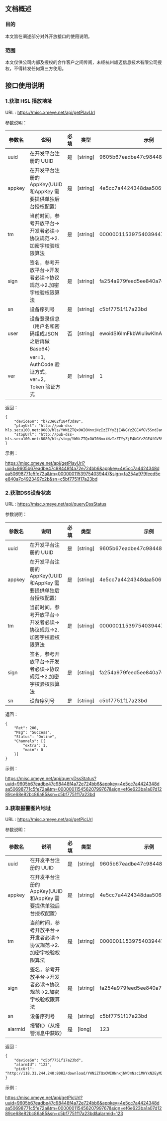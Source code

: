 ## 文档概述

### 目的

本文旨在阐述部分对外开放接口的使用说明。

### 范围

本文仅供公司内部及授权的合作客户之间传阅，未经杭州雄迈信息技术有限公司授权，不得转发任何第三方使用。

## 接口使用说明

### 1.获取 HSL 播放地址

URL : https://misc.xmeye.net/api/getPlayUrl

参数说明：

| 参数名 | 说明 | 必填 | 类型 | 示例 |
| ------ | ------ | ------ | ------ | ------ |
| uuid | 在开发平台注册的 UUID | 是 | [string] | 9605b67eadbe47c98448f4a72e724bb6 |
| appkey | 在开发平台注册的 AppKey(UUID和AppKey 需要提供单独后台授权配置） | 是 | [string] | 4e5cc7a4424348daa50698771c5fe72a |
| tm | 当前时间，参考开放平台->开发者必读->协议规范->2.加密字校验权限算法 | 是 | [string] | 00000011539754039447 |
| sign | 签名，参考开放平台->开发者必读->协议规范->2.加密字校验权限算法 | 是 | [string] | fa254a979feed5ee840a7c4923497c2b |
| sn | 设备序列号 | 是 | [string] | c5bf7751f17a23bd |
| user | 设备登录信息（用户名和密码组成JSON 之后再做 Base64） | 否 | [string] | ewoidSI6ImFkbWluIiwKInAiOiIiCn0= |
| ver | ver=1, AuthCode 验证方式， ver=2，Token 验证方式 | 是 | [string] | 1 |

返回：

```
{
	"deviceSn": "b723e62f184f3da8",
	"playUrl": "http://pub-dss-hls.secu100.net:8080/hls/YWNiZTQxOWI0NnxiNzIzZTYyZjE4NGYzZGE4fGV5SndJam9pZEd4S2QzQmliellpTENKMUlq4b2lZV1J0YVc0aWZRPT18MTU0MjE5MDYxMDc0NHxkc3N8MTgzLjEyOS4xOTguMjQyfG1kNQ==.45203f5d6ba7e1a61f19c2e1aa46cf41/b723e62f184f3da8/1131973286/1.m3u8",
	"stopUrl": "http://pub-dss-hls.secu100.net:8080/hls/stop/YWNiZTQxOWI0NnxiNzIzZTYyZjE4NGYzZGE4fGV5SndJam9pZEd4S2QzQmliellpTENKMUlq4b2lZV1J0YVc0aWZRPT18MTU0MjE5MDYxMDc0NHxkc3N8MTgzLjEyOS4xOTguMjQyfG1kNQ==.45203f5d6ba7e1a61f19c2e1aa46cf41/b723e62f184f3da8/1131973286/1.m3u8"
}
```

示例：

<a href="https://misc.xmeye.net/api/getPlayUrl?uuid=9605b67eadbe47c98448f4a72e724bb6&appkey=4e5cc7a4424348daa50698771c5fe72a&tm=00000011539754039447&sign=fa254a979feed5ee840a7c4923497c2b&sn=c5bf7751f17a23bd&ver=1" target="_blank">https://misc.xmeye.net/api/getPlayUrl?uuid=9605b67eadbe47c98448f4a72e724bb6&appkey=4e5cc7a4424348daa50698771c5fe72a&tm=00000011539754039447&sign=fa254a979feed5ee840a7c4923497c2b&sn=c5bf7751f17a23bd</a>

### 2.获取DSS设备状态

URL : https://misc.xmeye.net/api/queryDssStatus

参数说明：

| 参数名 | 说明 | 必填 | 类型 | 示例 |
| ------ | ------ | ------ | ------ | ------ |
| uuid | 在开发平台注册的 UUID | 是 | [string] | 9605b67eadbe47c98448f4a72e724bb6 |
| appkey | 在开发平台注册的 AppKey(UUID和AppKey 需要提供单独后台授权配置） | 是 | [string] | 4e5cc7a4424348daa50698771c5fe72a |
| tm | 当前时间，参考开放平台->开发者必读->协议规范->2.加密字校验权限算法 | 是 | [string] | 00000011539754039447 |
| sign | 签名，参考开放平台->开发者必读->协议规范->2.加密字校验权限算法 | 是 | [string] | fa254a979feed5ee840a7c4923497c2b |
| sn | 设备序列号 | 是 | [string] | c5bf7751f17a23bd |


返回：

```
{
	"Ret": 200,
	"Msg": "Success",
	"Status": "Online",
	"Channels": [{
		"extra": 1,
		"main": 0
	}]
}
```

示例：

<a href="https://misc.xmeye.net/api/queryDssStatus?uuid=9605b67eadbe47c98448f4a72e724bb6&appkey=4e5cc7a4424348daa50698771c5fe72a&tm=00000011545620799767&sign=ef6e623ba1a07d1289ce68e82bc86a85&sn=c5bf7751f17a23bd" target="_blank">https://misc.xmeye.net/api/queryDssStatus?uuid=9605b67eadbe47c98448f4a72e724bb6&appkey=4e5cc7a4424348daa50698771c5fe72a&tm=00000011545620799767&sign=ef6e623ba1a07d1289ce68e82bc86a85&sn=c5bf7751f17a23bd</a>


### 3.获取报警图片地址

URL : https://misc.xmeye.net/api/getPicUrl

参数说明：

| 参数名 | 说明 | 必填 | 类型 | 示例 |
| ------ | ------ | ------ | ------ | ------ |
| uuid | 在开发平台注册的 UUID | 是 | [string] | 9605b67eadbe47c98448f4a72e724bb6 |
| appkey | 在开发平台注册的 AppKey(UUID和AppKey 需要提供单独后台授权配置） | 是 | [string] | 4e5cc7a4424348daa50698771c5fe72a |
| tm | 当前时间，参考开放平台->开发者必读->协议规范->2.加密字校验权限算法 | 是 | [string] | 00000011539754039447 |
| sign | 签名，参考开放平台->开发者必读->协议规范->2.加密字校验权限算法 | 是 | [string] | fa254a979feed5ee840a7c4923497c2b |
| sn | 设备序列号 | 是 | [string] | c5bf7751f17a23bd |
| alarmid | 报警ID（从报警消息中获取） | 是 | [long] | 123|

返回：

```
{
	"deviceSn": "c5bf7751f17a23bd",
	"alarmId": "123",
	"picUrl": "http://118.31.244.240:8082/download/YWNiZTQxOWI0NnxjNWJmNzc1MWYxN2EyM2JkfEB8MTU0NT4c5MTgwNzcyNHxwaWN8MTgzLjEyOS4xOTguMjQyfG1kNQ==.1b84a7f959f512287525297150dca42d/c5bf7751f17a23bd/123.jpeg"
}
```

示例：

<a href="https://misc.xmeye.net/api/getPicUrl?uuid=9605b67eadbe47c98448f4a72e724bb6&appkey=4e5cc7a4424348daa50698771c5fe72a&tm=00000011545620799767&sign=ef6e623ba1a07d1289ce68e82bc86a85&sn=c5bf7751f17a23bd&alarmid=123" target="_blank">https://misc.xmeye.net/api/getPicUrl?uuid=9605b67eadbe47c98448f4a72e724bb6&appkey=4e5cc7a4424348daa50698771c5fe72a&tm=00000011545620799767&sign=ef6e623ba1a07d1289ce68e82bc86a85&sn=c5bf7751f17a23bd&alarmid=123</a>



